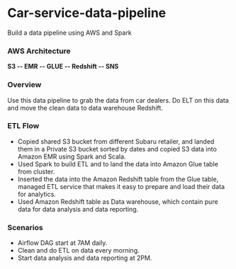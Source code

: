 # Car-service-data-pipeline
Build a data pipeline using AWS and Spark

### AWS Architecture
**S3 -- EMR -- GLUE -- Redshift -- SNS**

### Overview
Use this data pipeline to grab the data from car dealers. Do ELT on this data and move the clean data to data warehouse Redshift.

### ETL Flow
* Copied shared S3 bucket from different Subaru retailer, and landed them in a Private S3 bucket sorted by dates and copied S3 data into Amazon EMR using Spark and Scala.
*	Used Spark to build ETL and to land the data into Amazon Glue table from cluster.
*	Inserted the data into the Amazon Redshift table from the Glue table, managed ETL service that makes it easy to prepare and load their data for analytics.
*	Used Amazon Redshift table as Data warehouse, which contain pure data for data analysis and data reporting.

### Scenarios
* Airflow DAG start at 7AM daily.
* Clean and do ETL on data every morning.
* Start data analysis and data reporting at 2PM.
